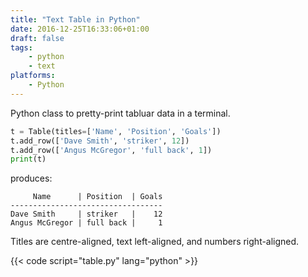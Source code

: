 ```yaml
---
title: "Text Table in Python"
date: 2016-12-25T16:33:06+01:00
draft: false
tags:
    - python
    - text
platforms:
    - Python
---
```


Python class to pretty-print tabluar data in a terminal.

```python
t = Table(titles=['Name', 'Position', 'Goals'])
t.add_row(['Dave Smith', 'striker', 12])
t.add_row(['Angus McGregor', 'full back', 1])
print(t)
```
produces:

```
     Name      | Position  | Goals
----------------------------------
Dave Smith     | striker   |    12
Angus McGregor | full back |     1
```

<!--more-->

Titles are centre-aligned, text left-aligned, and numbers
right-aligned.

{{< code script="table.py" lang="python" >}}
